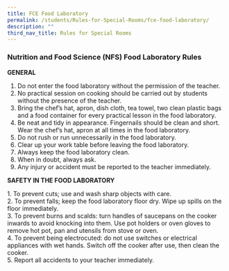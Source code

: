 ```yaml
---
title: FCE Food Laboratory
permalink: /students/Rules-for-Special-Rooms/fce-food-laboratory/
description: ""
third_nav_title: Rules for Special Rooms
---
```

### **Nutrition and Food Science (NFS) Food Laboratory Rules**

**GENERAL**

1.  Do not enter the food laboratory without the permission of the teacher.
2.  No practical session on cooking should be carried out by students without the presence of the teacher.
3.  Bring the chef’s hat, apron, dish cloth, tea towel, two clean plastic bags and a food container for every practical lesson in the food laboratory.
4.  Be neat and tidy in appearance. Fingernails should be clean and short. Wear the chef’s hat, apron at all times in the food laboratory.
5.  Do not rush or run unnecessarily in the food laboratory.
6.  Clear up your work table before leaving the food laboratory.
7.  Always keep the food laboratory clean.
8.  When in doubt, always ask.
9.  Any injury or accident must be reported to the teacher immediately.

**SAFETY IN THE FOOD LABORATORY**

1\.  To prevent cuts; use and wash sharp objects with care.    
2\.  To prevent falls; keep the food laboratory floor dry. Wipe up spills on the floor immediately.    
3\.  To prevent burns and scalds: turn handles of saucepans on the cooker inwards to avoid knocking into them. Use pot holders or oven gloves to remove hot pot, pan and utensils from stove or oven.    
4\.  To prevent being electrocuted: do not use switches or electrical appliances with wet hands. Switch off the cooker after use, then clean the cooker.        
5\.  Report all accidents to your teacher immediately.